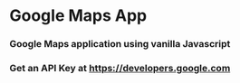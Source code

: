 # Google Maps App

### Google Maps application using vanilla Javascript
### Get an API Key at https://developers.google.com
